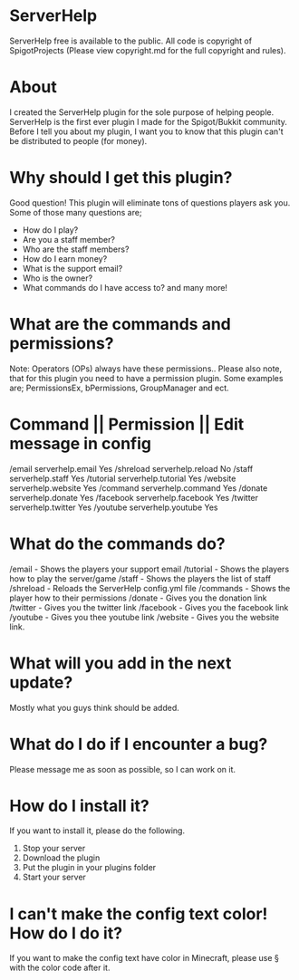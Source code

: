 ServerHelp
==========

ServerHelp free is available to the public. All code is copyright of SpigotProjects (Please view copyright.md for the full copyright and rules). 


About
=====

I created the ServerHelp plugin for the sole purpose of helping people. ServerHelp is the first ever plugin I made for the Spigot/Bukkit community. Before I tell you about my plugin, I want you to know that this plugin can't be distributed to people (for money).

Why should I get this plugin? 
=============================
Good question! This plugin will eliminate tons of questions players ask you. Some of those many questions are;
- How do I play?
- Are you a staff member?
- Who are the staff members?
- How do I earn money?
- What is the support email?
- Who is the owner?
- What commands do I have access to?
and many more!

What are the commands and permissions?
======================================
Note: Operators (OPs) always have these permissions.. Please also note, that for this plugin you need to have a permission plugin. Some examples are; PermissionsEx, bPermissions, GroupManager and ect. 

Command || Permission || Edit message in config
===============================================
/email serverhelp.email Yes
/shreload serverhelp.reload No
/staff serverhelp.staff Yes
/tutorial serverhelp.tutorial Yes
/website serverhelp.website Yes
/command serverhelp.command Yes
/donate serverhelp.donate Yes
/facebook serverhelp.facebook Yes
/twitter serverhelp.twitter Yes
/youtube serverhelp.youtube Yes

What do the commands do?
========================
/email - Shows the players your support email
/tutorial - Shows the players how to play the server/game
/staff - Shows the players the list of staff
/shreload - Reloads the ServerHelp config.yml file
/commands - Shows the player how to their permissions
/donate - Gives you the donation link
/twitter - Gives you the twitter link
/facebook - Gives you the facebook link
/youtube - Gives you thee youtube link
/website - Gives you the website link.

What will you add in the next update?
=====================================
Mostly what you guys think should be added.

What do I do if I encounter a bug?
==================================
Please message me as soon as possible, so I can work on it.

How do I install it?
====================
If you want to install it, please do the following.
1) Stop your server
2) Download the plugin
3) Put the plugin in your plugins folder
4) Start your server

I can't make the config text color! How do I do it?
===================================================
If you want to make the config text have color in Minecraft, please use § with the color code after it.
